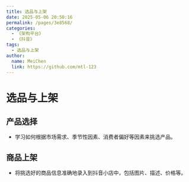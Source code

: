 ```yaml
---
title: 选品与上架
date: 2025-05-06 20:50:16
permalink: /pages/3e8568/
categories:
  - 《架构平台》
  - 《抖音》
tags:
  - 选品与上架
author: 
  name: MeiChen
  link: https://github.com/mtl-123
---
```


# 选品与上架

## 产品选择

- 学习如何根据市场需求、季节性因素、消费者偏好等因素来挑选产品。

## 商品上架

- 将挑选好的商品信息准确地录入到抖音小店中，包括图片、描述、价格等。
